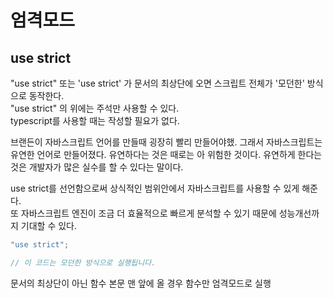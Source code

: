 # 엄격모드

## use strict

"use strict" 또는 'use strict' 가 문서의 최상단에 오면 스크립트 전체가 '모던한' 방식으로 동작한다.  
"use strict" 의 위에는 주석만 사용할 수 있다.  
typescript를 사용할 때는 작성할 필요가 없다.

브랜든이 자바스크립트 언어를 만들때 굉장히 빨리 만들어야했. 그래서 자바스크립트는 유연한 언어로 만들어졌다. 유연하다는 것은 때로는 아 위험한 것이다. 유연하게 한다는 것은 개발자가  많은 실수를 할 수 있다는 말이다. 

use strict를 선언함으로써 상식적인 범위안에서 자바스크립트를 사용할 수 있게 해준다.  
또 자바스크립트 엔진이 조금 더 효율적으로 빠르게 분석할 수 있기 때문에 성능개선까지 기대할 수 있다.

```javascript
"use strict";

// 이 코드는 모던한 방식으로 실행됩니다.
```

문서의 최상단이 아닌 함수 본문 맨 앞에 올 경우 함수만 엄격모드로 실행



